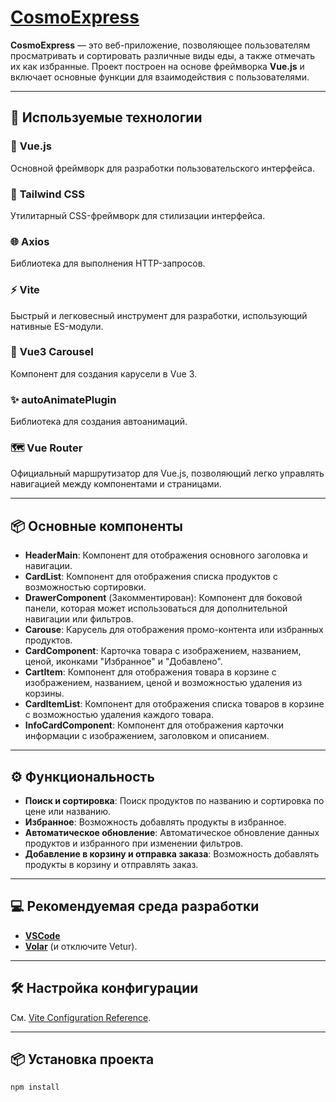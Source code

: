 # [CosmoExpress](https://vue-cosmo-express.vercel.app)

**CosmoExpress** — это веб-приложение, позволяющее пользователям просматривать и сортировать различные виды еды, а также отмечать их как избранные. Проект построен на основе фреймворка **Vue.js** и включает основные функции для взаимодействия с пользователями.

---

## 🚀 Используемые технологии

### 🧩 **Vue.js**
Основной фреймворк для разработки пользовательского интерфейса.

### 🎨 **Tailwind CSS**
Утилитарный CSS-фреймворк для стилизации интерфейса.

### 🌐 **Axios**
Библиотека для выполнения HTTP-запросов.

### ⚡ **Vite**
Быстрый и легковесный инструмент для разработки, использующий нативные ES-модули.

### 🎠 **Vue3 Carousel**
Компонент для создания карусели в Vue 3.

### ✨ **autoAnimatePlugin**
Библиотека для создания автоанимаций.

### 🗺️ **Vue Router**
Официальный маршрутизатор для Vue.js, позволяющий легко управлять навигацией между компонентами и страницами.

---

## 📦 Основные компоненты

- **HeaderMain**: Компонент для отображения основного заголовка и навигации.  
- **CardList**: Компонент для отображения списка продуктов с возможностью сортировки.  
- **DrawerComponent** (Закомментирован): Компонент для боковой панели, которая может использоваться для дополнительной навигации или фильтров.  
- **Carouse**: Карусель для отображения промо-контента или избранных продуктов.  
- **CardComponent**: Карточка товара с изображением, названием, ценой, иконками "Избранное" и "Добавлено".  
- **CartItem**: Компонент для отображения товара в корзине с изображением, названием, ценой и возможностью удаления из корзины.  
- **CardItemList**: Компонент для отображения списка товаров в корзине с возможностью удаления каждого товара.  
- **InfoCardComponent**: Компонент для отображения карточки информации с изображением, заголовком и описанием.

---

## ⚙️ Функциональность

- **Поиск и сортировка**: Поиск продуктов по названию и сортировка по цене или названию.  
- **Избранное**: Возможность добавлять продукты в избранное.  
- **Автоматическое обновление**: Автоматическое обновление данных продуктов и избранного при изменении фильтров.  
- **Добавление в корзину и отправка заказа**: Возможность добавлять продукты в корзину и отправлять заказ.

---

## 💻 Рекомендуемая среда разработки

- [**VSCode**](https://code.visualstudio.com/)  
- [**Volar**](https://marketplace.visualstudio.com/items?itemName=Vue.volar) (и отключите Vetur).

---

## 🛠️ Настройка конфигурации

См. [Vite Configuration Reference](https://vitejs.dev/config/).

---

## 📦 Установка проекта

```bash
npm install
